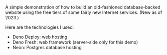 A simple demonstration of how to build an old-fashioned database-backed website
using the free tiers of some fairly new Internet services. (New as of 2023.)

Here are the technologies I used:

- Deno Deploy: web hosting
- Deno Fresh: web framework (server-side only for this demo)
- Neon: Postgres database hosting
